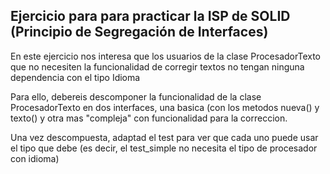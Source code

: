 ## Ejercicio para para practicar la ISP de SOLID (Principio de Segregación de Interfaces)

En este ejercicio nos interesa que los usuarios de la clase ProcesadorTexto que no necesiten la funcionalidad de corregir textos no tengan ninguna dependencia con el tipo Idioma

Para ello, debereis descomponer la funcionalidad de la clase ProcesadorTexto en dos interfaces, 
una basica (con los metodos nueva() y texto() y otra mas "compleja" con funcionalidad para la correccion.

Una vez descompuesta, adaptad el test para ver que cada uno puede usar el tipo que debe 
(es decir, el test_simple no necesita el tipo de procesador con idioma)